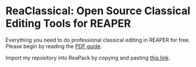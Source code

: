# ReaClassical: Open Source Classical Editing Tools for REAPER

Everything you need to do professional classical editing in REAPER for free. Please begin by reading the [PDF guide](https://github.com/ElizabethHarmon/REAPER-Classical-Editing/raw/master/ReaClassical%20User%20Guide.pdf).

Import my repository into ReaPack by copying and pasting [this link](https://elizabethharmon.github.io/REAPER-Classical-Editing/index.xml).
